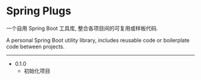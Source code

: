 # Spring Plugs

一个自用 Spring Boot 工具库, 整合各项目间的可复用或样板代码.

A personal Spring Boot utility library, includes reusable code or boilerplate code between projects.

----

* 0.1.0
  * 初始化项目
